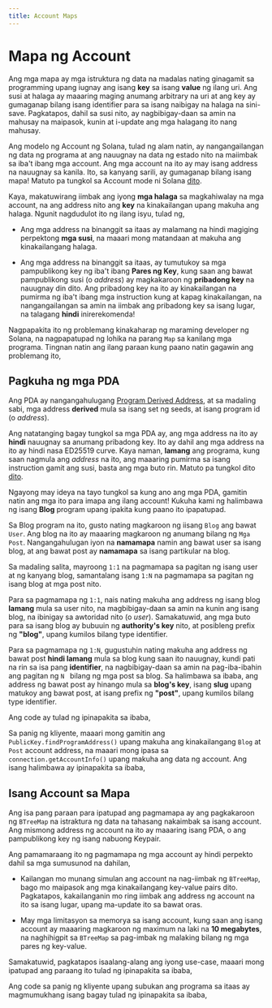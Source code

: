 ```yaml
---
title: Account Maps
---
```


# Mapa ng Account

Ang mga mapa ay mga istruktura ng data na madalas nating ginagamit sa programming upang iugnay ang isang **key** sa isang **value** ng ilang uri. Ang susi at halaga ay maaaring maging anumang arbitrary na uri at ang key ay gumaganap bilang isang identifier para sa isang naibigay na halaga na sini-save. Pagkatapos, dahil sa susi nito, ay nagbibigay-daan sa amin na mahusay na maipasok, kunin at i-update ang mga halagang ito nang mahusay.

Ang modelo ng Account ng Solana, tulad ng alam natin, ay nangangailangan ng data ng programa at ang nauugnay na data ng estado nito na maiimbak sa iba't ibang mga account. Ang mga account na ito ay may isang address na nauugnay sa kanila. Ito, sa kanyang sarili, ay gumaganap bilang isang mapa! Matuto pa tungkol sa Account mode ni Solana [dito][AccountCookbook].

Kaya, makatuwirang iimbak ang iyong **mga halaga** sa magkahiwalay na mga account, na ang address nito ang **key** na kinakailangan upang makuha ang halaga. Ngunit nagdudulot ito ng ilang isyu, tulad ng,

* Ang mga address na binanggit sa itaas ay malamang na hindi magiging perpektong **mga susi**, na maaari mong matandaan at makuha ang kinakailangang halaga.

* Ang mga address na binanggit sa itaas, ay tumutukoy sa mga pampublikong key ng iba't ibang **Pares ng Key**, kung saan ang bawat pampublikong susi (o *address*) ay magkakaroon ng **pribadong key** na nauugnay din dito. Ang pribadong key na ito ay kinakailangan na pumirma ng iba't ibang mga instruction kung at kapag kinakailangan, na nangangailangan sa amin na iimbak ang pribadong key sa isang lugar, na talagang **hindi** inirerekomenda!

Nagpapakita ito ng problemang kinakaharap ng maraming developer ng Solana, na nagpapatupad ng lohika na parang `Map` sa kanilang mga programa. Tingnan natin ang ilang paraan kung paano natin gagawin ang problemang ito,

## Pagkuha ng mga PDA

Ang PDA ay nangangahulugang [Program Derived Address][PDA], at sa madaling sabi, mga address **derived** mula sa isang set ng seeds, at isang program id (o _address_).

Ang natatanging bagay tungkol sa mga PDA ay, ang mga address na ito ay **hindi** nauugnay sa anumang pribadong key. Ito ay dahil ang mga address na ito ay hindi nasa ED25519 curve. Kaya naman, **lamang** ang programa, kung saan nagmula ang _address_ na ito, ang maaaring pumirma sa isang instruction gamit ang susi, basta ang mga buto rin. Matuto pa tungkol dito [dito][CPI].

Ngayong may ideya na tayo tungkol sa kung ano ang mga PDA, gamitin natin ang mga ito para imapa ang ilang account! Kukuha kami ng halimbawa ng isang **Blog** program upang ipakita kung paano ito ipapatupad.

Sa Blog program na ito, gusto nating magkaroon ng iisang `Blog` ang bawat `User`. Ang blog na ito ay maaaring magkaroon ng anumang bilang ng `Mga Post`. Nangangahulugan iyon na **namamapa** namin ang bawat user sa isang blog, at ang bawat post ay **namamapa** sa isang partikular na blog.

Sa madaling salita, mayroong `1:1` na pagmamapa sa pagitan ng isang user at ng kanyang blog, samantalang isang `1:N` na pagmamapa sa pagitan ng isang blog at mga post nito.

Para sa pagmamapa ng `1:1`, nais nating makuha ang address ng isang blog **lamang** mula sa user nito, na magbibigay-daan sa amin na kunin ang isang blog, na ibinigay sa awtoridad nito (o _user_). Samakatuwid, ang mga buto para sa isang blog ay bubuuin ng **authority's key** nito, at posibleng prefix ng **"blog"**, upang kumilos bilang type identifier.

Para sa pagmamapa ng `1:N`, gugustuhin nating makuha ang address ng bawat post **hindi lamang** mula sa blog kung saan ito nauugnay, kundi pati na rin sa isa pang **identifier**, na nagbibigay-daan sa amin na pag-iba-ibahin ang pagitan ng `N ` bilang ng mga post sa blog. Sa halimbawa sa ibaba, ang address ng bawat post ay hinango mula sa **blog's key**, isang **slug** upang matukoy ang bawat post, at isang prefix ng **"post"**, upang kumilos bilang type identifier.

Ang code ay tulad ng ipinapakita sa ibaba,

<SolanaCodeGroup>
  <SolanaCodeGroupItem title="Anchor" active>

  <template v-slot:default>

@[code](@/code/account-maps/deriving-pda/anchor-pda-map.rs)

  </template>

  <template v-slot:preview>

@[code](@/code/account-maps/deriving-pda/anchor-pda-map.preview.rs)

  </template>

  </SolanaCodeGroupItem>

  <SolanaCodeGroupItem title="Rust" active>

  <template v-slot:default>

@[code](@/code/account-maps/deriving-pda/vanilla-pda-map.rs)

  </template>

  <template v-slot:preview>

@[code](@/code/account-maps/deriving-pda/vanilla-pda-map.preview.rs)

  </template>

  </SolanaCodeGroupItem>

</SolanaCodeGroup>

Sa panig ng kliyente, maaari mong gamitin ang `PublicKey.findProgramAddress()` upang makuha ang kinakailangang `Blog` at `Post` account address, na maaari mong ipasa sa `connection.getAccountInfo()` upang makuha ang data ng account. Ang isang halimbawa ay ipinapakita sa ibaba,

<SolanaCodeGroup>
  <SolanaCodeGroupItem title="TS" active>

  <template v-slot:default>

@[code](@/code/account-maps/deriving-pda/client.ts)

  </template>

  <template v-slot:preview>

@[code](@/code/account-maps/deriving-pda/client.preview.ts)

  </template>

  </SolanaCodeGroupItem>

</SolanaCodeGroup>

## Isang Account sa Mapa

Ang isa pang paraan para ipatupad ang pagmamapa ay ang pagkakaroon ng `BTreeMap` na istraktura ng data na tahasang nakaimbak sa isang account. Ang mismong address ng account na ito ay maaaring isang PDA, o ang pampublikong key ng isang nabuong Keypair.

Ang pamamaraang ito ng pagmamapa ng mga account ay hindi perpekto dahil sa mga sumusunod na dahilan,

* Kailangan mo munang simulan ang account na nag-iimbak ng `BTreeMap`, bago mo maipasok ang mga kinakailangang key-value pairs dito. Pagkatapos, kakailanganin mo ring iimbak ang address ng account na ito sa isang lugar, upang ma-update ito sa bawat oras.

* May mga limitasyon sa memorya sa isang account, kung saan ang isang account ay maaaring magkaroon ng maximum na laki na **10 megabytes**, na naghihigpit sa `BTreeMap` sa pag-imbak ng malaking bilang ng mga pares ng key-value.

Samakatuwid, pagkatapos isaalang-alang ang iyong use-case, maaari mong ipatupad ang paraang ito tulad ng ipinapakita sa ibaba,

<SolanaCodeGroup>
  <SolanaCodeGroupItem title="Rust" active>

  <template v-slot:default>

@[code](@/code/account-maps/trivial/vanilla-trivial-map.rs)

  </template>

  <template v-slot:preview>

@[code](@/code/account-maps/trivial/vanilla-trivial-map.preview.rs)

  </template>

  </SolanaCodeGroupItem>
</SolanaCodeGroup>

Ang code sa panig ng kliyente upang subukan ang programa sa itaas ay magmumukhang isang bagay tulad ng ipinapakita sa ibaba,

<SolanaCodeGroup>
  <SolanaCodeGroupItem title="TS" active>

  <template v-slot:default>

@[code](@/code/account-maps/trivial/client.ts)

  </template>

  <template v-slot:preview>

@[code](@/code/account-maps/trivial/client.preview.ts)

  </template>

  </SolanaCodeGroupItem>
</SolanaCodeGroup>



[AccountCookbook]: https://solanacookbook.com/core-concepts/accounts.html
[PDA]: https://solanacookbook.com/references/accounts.html#program-derived-address
[CPI]: https://solanacookbook.com/references/programs.html#create-a-program-derived-address